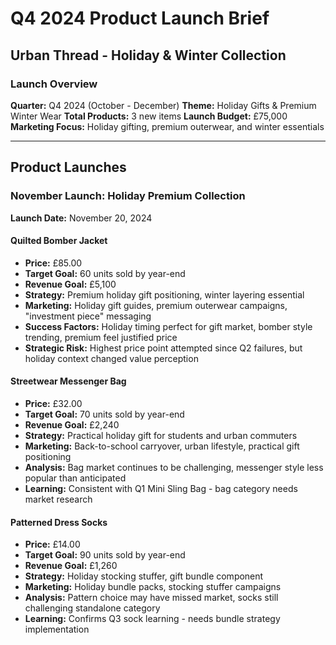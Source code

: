 # Q4 2024 Product Launch Brief
## Urban Thread - Holiday & Winter Collection

### Launch Overview
**Quarter:** Q4 2024 (October - December)
**Theme:** Holiday Gifts & Premium Winter Wear
**Total Products:** 3 new items
**Launch Budget:** £75,000
**Marketing Focus:** Holiday gifting, premium outerwear, and winter essentials

---

## Product Launches

### November Launch: Holiday Premium Collection
**Launch Date:** November 20, 2024

#### Quilted Bomber Jacket
- **Price:** £85.00
- **Target Goal:** 60 units sold by year-end
- **Revenue Goal:** £5,100
- **Strategy:** Premium holiday gift positioning, winter layering essential
- **Marketing:** Holiday gift guides, premium outerwear campaigns, "investment piece" messaging
- **Success Factors:** Holiday timing perfect for gift market, bomber style trending, premium feel justified price
- **Strategic Risk:** Highest price point attempted since Q2 failures, but holiday context changed value perception

#### Streetwear Messenger Bag
- **Price:** £32.00
- **Target Goal:** 70 units sold by year-end
- **Revenue Goal:** £2,240
- **Strategy:** Practical holiday gift for students and urban commuters
- **Marketing:** Back-to-school carryover, urban lifestyle, practical gift positioning
- **Analysis:** Bag market continues to be challenging, messenger style less popular than anticipated
- **Learning:** Consistent with Q1 Mini Sling Bag - bag category needs market research

#### Patterned Dress Socks
- **Price:** £14.00
- **Target Goal:** 90 units sold by year-end
- **Revenue Goal:** £1,260
- **Strategy:** Holiday stocking stuffer, gift bundle component
- **Marketing:** Holiday bundle packs, stocking stuffer campaigns
- **Analysis:** Pattern choice may have missed market, socks still challenging standalone category
- **Learning:** Confirms Q3 sock learning - needs bundle strategy implementation
